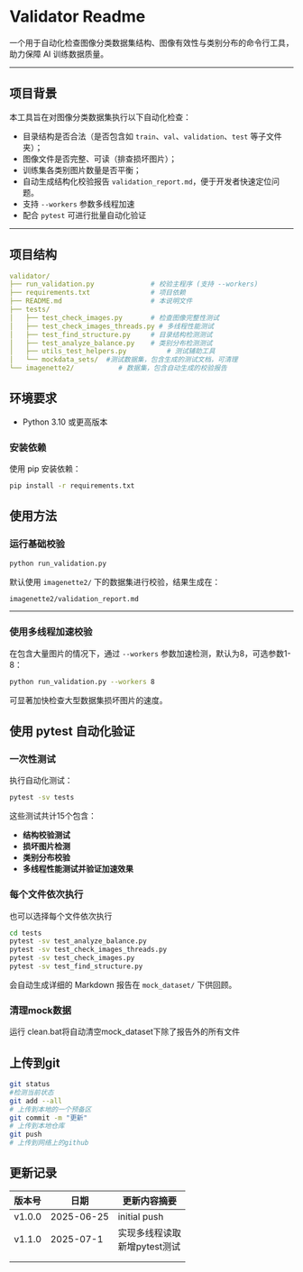 # Validator Readme

一个用于自动化检查图像分类数据集结构、图像有效性与类别分布的命令行工具，助力保障 AI 训练数据质量。

---

## 项目背景

本工具旨在对图像分类数据集执行以下自动化检查：

- 目录结构是否合法（是否包含如 `train`、`val`、`validation`、`test` 等子文件夹）；
-  图像文件是否完整、可读（排查损坏图片）；
- 训练集各类别图片数量是否平衡；
-  自动生成结构化校验报告 `validation_report.md`，便于开发者快速定位问题。
-   支持 `--workers` 参数多线程加速
-  配合 `pytest` 可进行批量自动化验证

---

## 项目结构

```yaml
validator/
├── run_validation.py              # 校验主程序 (支持 --workers)
├── requirements.txt               # 项目依赖
├── README.md                      # 本说明文件
├── tests/
│   ├── test_check_images.py       # 检查图像完整性测试
│   ├── test_check_images_threads.py # 多线程性能测试
│   ├── test_find_structure.py     # 目录结构检测测试
│   ├── test_analyze_balance.py    # 类别分布检测测试
│	├── utils_test_helpers.py          # 测试辅助工具
│   └── mockdata_sets/  #测试数据集，包含生成的测试文档，可清理
└── imagenette2/           # 数据集，包含自动生成的校验报告

```

##  环境要求

- Python 3.10 或更高版本

### 安装依赖

使用 pip 安装依赖：

```bash
pip install -r requirements.txt
```

## 使用方法

### 运行基础校验

```bash
python run_validation.py
```

默认使用 `imagenette2/` 下的数据集进行校验，结果生成在：

```bash
imagenette2/validation_report.md
```

------

### 使用多线程加速校验

在包含大量图片的情况下，通过 `--workers` 参数加速检测，默认为8，可选参数1-8：

```bash
python run_validation.py --workers 8
```

可显著加快检查大型数据集损坏图片的速度。

## 使用 pytest 自动化验证

### 一次性测试

执行自动化测试：

```bash
pytest -sv tests
```

这些测试共计15个包含：

- **结构校验测试**
- **损坏图片检测**
- **类别分布校验**
- **多线程性能测试并验证加速效果**

### 每个文件依次执行

也可以选择每个文件依次执行

``` bash
cd tests
pytest -sv test_analyze_balance.py
pytest -sv test_check_images_threads.py
pytest -sv test_check_images.py
pytest -sv test_find_structure.py
```

会自动生成详细的 Markdown 报告在 `mock_dataset/` 下供回顾。

### 清理mock数据

运行 clean.bat将自动清空mock_dataset下除了报告外的所有文件

## 上传到git

``` bash
git status
#检测当前状态
git add --all
# 上传到本地的一个预备区
git commit -m "更新"
# 上传到本地仓库
git push
# 上传到网络上的github
```



## 更新记录

| 版本号 | 日期       | 更新内容摘要                       |
| :----- | ---------- | ---------------------------------- |
| v1.0.0 | 2025-06-25 | initial push                       |
| v1.1.0 | 2025-07-1  | 实现多线程读取<br />新增pytest测试 |
|        |            |                                    |
|        |            |                                    |

